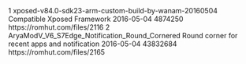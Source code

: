 <?xml version="1.0" encoding="utf-8"?>
 <hash>
<addons>
 <addon>
 <id>1</id> 
<!-- Use integers only, make them unique --> <name>xposed-v84.0-sdk23-arm-custom-build-by-wanam-20160504</name> 
<!-- The name, simples --> 
<description>Compatible Xposed Framework</description> 
<!-- You can use markdown here if you want --> <updated-at>2016-05-04</updated-at> 
<!-- Must be in yyyy-mm-dd format --> <size>4874250</size> 
<!-- filesize in bytes --> 
<download-link> https://romhut.com/files/2116 </download-link> 
</addon> 
 <addon>
 <id>2</id> 
<!-- Use integers only, make them unique --> <name>AryaModV_V6_S7Edge_Notification_Round_Cornered</name> 
<!-- The name, simples --> 
<description>Round corner for recent apps and notification</description> 
<!-- You can use markdown here if you want --> <updated-at>2016-05-04</updated-at> 
<!-- Must be in yyyy-mm-dd format --> <size>43832684</size> 
<!-- filesize in bytes --> 
<download-link> https://romhut.com/files/2165 </download-link> 
</addon>
</addons> 
</hash>
